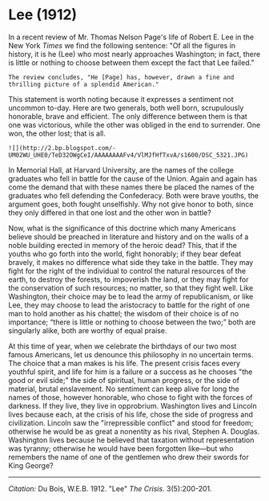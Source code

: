 # Lee (1912)

In a recent review of Mr. Thomas Nelson Page's life of Robert E. Lee in the New York *Times* we find the following sentence: "Of all the figures in history, it is he (Lee) who most nearly approaches Washington; in fact, there is little or nothing to choose between them except the fact that Lee failed."
```{margin}
The review concludes, "He [Page] has, however, drawn a fine and thrilling picture of a splendid American."
```

This statement is worth noting because it expresses a sentiment not uncommon to-day. Here are two gen­erals, both well born, scrupulously honorable, brave and efficient. The only difference between them is that one was victorious, while the other was obliged in the end to surrender. One won, the other lost; that is all.

```{margin}
![](http://2.bp.blogspot.com/-UM02WU_UHE0/TeD32OWgCeI/AAAAAAAAFv4/VlMJfHfTxvA/s1600/DSC_5321.JPG)
```
In Memorial Hall, at Harvard University, are the names of the college graduates who fell in battle for the cause of the Union. Again and again has come the demand that with these names there be placed the names of the graduates who fell defending the Confederacy. Both were brave youths, the argument goes, both fought unselfishly. Why not give honor to both, since they only differed in that one lost and the other won in battle?

Now, what is the significance of this doctrine which many Americans believe should be preached in literature and history and on the walls of a noble building erected in memory of the heroic dead? This, that if the youths who go forth into the world, fight honorably; if they bear defeat bravely, it makes no difference what side they take in the battle. They may fight for the right of the individual to control the natural resources of the earth, to destroy the forests, to impoverish the land, or they may fight for the conservation of such resources; no matter, so that they fight well. Like Washington, their choice may be to lead the army of republicanism, or like Lee, they may choose to lead the aristocracy to battle for the right of one man to hold another as his chattel; the wisdom of their choice is of no importance; “there is little or nothing to choose between the two;” both are singularly alike, both are worthy of equal praise.

At this time of year, when we celebrate the birthdays of our two most famous Americans, let us denounce this philosophy in no uncertain terms. The choice that a man makes is his life. The present crisis faces every youthful spirit, and life for him is a failure or a success as he chooses "the good or evil side;" the side of spiritual, human progress, or the side of material, brutal enslavement. No sentiment can keep alive for long the names of those, however honorable, who chose to fight with the forces of darkness. If they live, they live in opprobrium. Washington lives and Lincoln lives because each, at the crisis of his life, chose the side of progress and civilization. Lincoln saw the "irrepressible conflict" and stood for freedom; otherwise he would be as great a nonentity as his rival, Stephen A. Douglas. Washington lives because he believed that taxation without representation was tyranny; otherwise he would have been forgotten like—but who remembers the name of one of the gentlemen who drew their swords for King George?


_________________
*Citation:* Du Bois, W.E.B. 1912. "Lee" *The Crisis*. 3(5):200-201.
